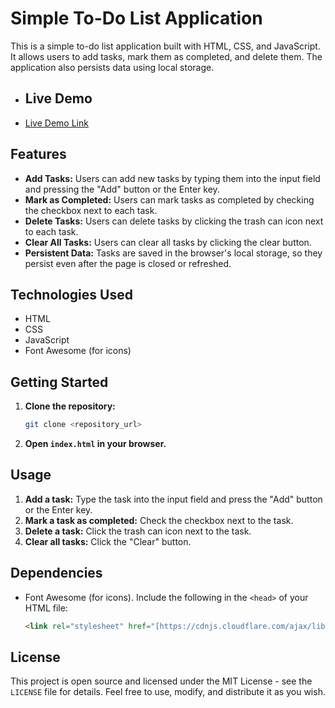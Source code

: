 # Simple To-Do List Application

This is a simple to-do list application built with HTML, CSS, and JavaScript. It allows users to add tasks, mark them as completed, and delete them. The application also persists data using local storage.


* ## Live Demo

* <a href="https://todobyak.ccbp.tech/" target="_blank">Live Demo Link</a>


## Features

* **Add Tasks:** Users can add new tasks by typing them into the input field and pressing the "Add" button or the Enter key.
* **Mark as Completed:** Users can mark tasks as completed by checking the checkbox next to each task.
* **Delete Tasks:** Users can delete tasks by clicking the trash can icon next to each task.
* **Clear All Tasks:** Users can clear all tasks by clicking the clear button.
* **Persistent Data:** Tasks are saved in the browser's local storage, so they persist even after the page is closed or refreshed.

## Technologies Used

* HTML
* CSS
* JavaScript
* Font Awesome (for icons)

## Getting Started

1.  **Clone the repository:**

    ```bash
    git clone <repository_url>
    ```

2.  **Open `index.html` in your browser.**


## Usage

1.  **Add a task:** Type the task into the input field and press the "Add" button or the Enter key.
2.  **Mark a task as completed:** Check the checkbox next to the task.
3.  **Delete a task:** Click the trash can icon next to the task.
4.  **Clear all tasks:** Click the "Clear" button.

## Dependencies

* Font Awesome (for icons). Include the following in the `<head>` of your HTML file:

    ```html
    <link rel="stylesheet" href="[https://cdnjs.cloudflare.com/ajax/libs/font-awesome/6.0.0/css/all.min.css](https://cdnjs.cloudflare.com/ajax/libs/font-awesome/6.0.0/css/all.min.css)">
    ```

## License

This project is open source and licensed under the MIT License - see the `LICENSE` file for details. Feel free to use, modify, and distribute it as you wish.
